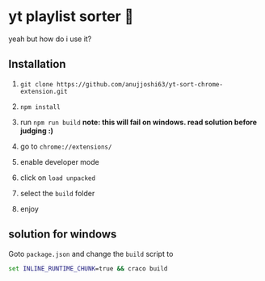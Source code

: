 # yt playlist sorter 🚀

yeah but how do i use it?

## Installation

1. `git clone https://github.com/anujjoshi63/yt-sort-chrome-extension.git`

1. `npm install`

1. run `npm run build` **note: this will fail on windows. read solution before judging :)**

1. go to `chrome://extensions/`

1. enable developer mode

1. click on `load unpacked`

1. select the `build` folder

1. enjoy

## solution for windows

Goto `package.json` and change the `build` script to

```cmd
set INLINE_RUNTIME_CHUNK=true && craco build
```
